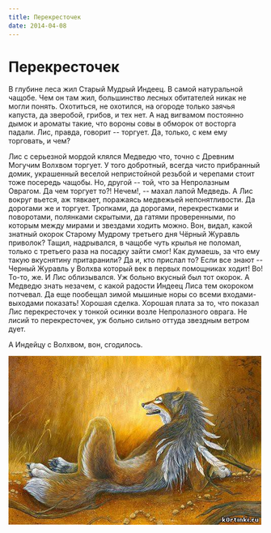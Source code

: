 ```yaml
---
title: Перекресточек
date: 2014-04-08
---
```

# Перекресточек

В глубине леса жил Старый Мудрый Индеец. В самой натуральной чащобе. Чем он там жил, большинство лесных обитателей никак не могли понять. Охотиться, не охотился, на огороде только заячья капуста, да зверобой, грибов, и тех нет. А над вигвамом постоянно дымок и ароматы такие, что вороны совы в обморок от восторга падали. Лис, правда, говорит -- торгует. Да, только, с кем ему торговать, и чем?

Лис с серьезной мордой клялся Медведю что, точно с Древним Могучим Волхвом торгует. У того добротный, всегда чисто прибранный домик, украшенный веселой непристойной резьбой и черепами стоит тоже посередь чащобы. Но, другой -- той, что за Непролазным Оврагом. Да чем торгует то?! Нечем!, -- махал лапой Медведь. А Лис вокруг вьется, аж тявкает, поражаясь медвежьей непонятливости. Да дорогами же и торгует. Тропками, да дорогами, перекрестками и поворотами, полянками скрытыми, да гатями проверенными, по которым между мирами и звездами ходить можно. Вон, видал, какой знатный окорок Старому Мудрому третьего дня Чёрный Журавль приволок? Тащил, надрывался, в чащобе чуть крылья не поломал, только с третьего раза на посадку зайти смог! Как думаешь, за что ему такую вкуснятину притаранили? Да и, кто прислал то? Если все знают -- Черный Журавль у Волхва который век в первых помощниках ходит! Во! То-то, же. И Лис облизывался. Уж больно вкусный был тот окорок. А Медведю знать незачем, с какой радости Индеец Лиса тем окороком потчевал. Да еще пообещал зимой мышиные норы со всеми входами-выходами показать! Хорошая сделка. Хорошая плата за то, что показал Лис перекресточек у тонкой осинки возле Непролазного оврага. Не лисий то перекресточек, уж больно сильно оттуда звездным ветром дует. 

А Индейцу с Волхвом, вон, сгодилось.

![](03.jpg)